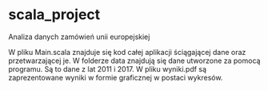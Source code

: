 # scala_project
Analiza danych zamówień unii europejskiej

W pliku Main.scala znajduje się kod całej aplikacji ściągającej dane oraz przetwarzającej je.
W folderze data znajdują się dane utworzone za pomocą programu. Są to dane z lat 2011 i 2017.
W pliku wyniki.pdf są zaprezentowane wyniki w formie graficznej w postaci wykresów.

